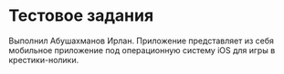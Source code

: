 # Тестовое задания
Выполнил Абушахманов Ирлан. Приложение представляет из себя мобильное приложение под операционную систему iOS для игры в крестики-нолики.
